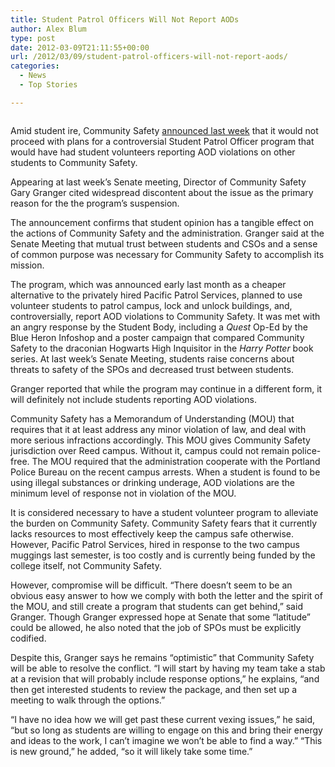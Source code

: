 ```yaml
---
title: Student Patrol Officers Will Not Report AODs
author: Alex Blum
type: post
date: 2012-03-09T21:11:55+00:00
url: /2012/03/09/student-patrol-officers-will-not-report-aods/
categories:
  - News
  - Top Stories

---
```

<a href="http://www.reedquest.org/2012/03/student-patrol-officers-will-not-report-aods/spo-2slider-2/" rel="attachment wp-att-1411"><img class="aligncenter size-full wp-image-1411" title="Student Patrol Officer Poster" src="https://i0.wp.com/www.reedquest.org/wp-content/uploads/2012/03/SPO-2slider1.jpg?resize=770%2C430" alt="" data-recalc-dims="1" /></a>

Amid student ire, Community Safety [announced last week][1] that it would not proceed with plans for a controversial Student Patrol Officer program that would have had student volunteers reporting AOD violations on other students to Community Safety.

Appearing at last week&#8217;s Senate meeting, Director of Community Safety Gary Granger cited widespread discontent about the issue as the primary reason for the the program&#8217;s suspension.

The announcement confirms that student opinion has a tangible effect on the actions of Community Safety and the administration. Granger said at the Senate Meeting that mutual trust between students and CSOs and a sense of common purpose was necessary for Community Safety to accomplish its mission.

The program, which was announced early last month as a cheaper alternative to the privately hired Pacific Patrol Services, planned to use volunteer students to patrol campus, lock and unlock buildings, and, controversially, report AOD violations to Community Safety. It was met with an angry response by the Student Body, including a _Quest_ Op-Ed by the Blue Heron Infoshop and a poster campaign that compared Community Safety to the draconian Hogwarts High Inquisitor in the _Harry Potter_ book series. At last week&#8217;s Senate Meeting, students raise concerns about threats to safety of the SPOs and decreased trust between students.

Granger reported that while the program may continue in a different form, it will definitely not include students reporting AOD violations.

Community Safety has a Memorandum of Understanding (MOU) that requires that it at least address any minor violation of law, and deal with more serious infractions accordingly. This MOU gives Community Safety jurisdiction over Reed campus. Without it, campus could not remain police-free. The MOU required that the administration cooperate with the Portland Police Bureau on the recent campus arrests. When a student is found to be using illegal substances or drinking underage, AOD violations are the minimum level of response not in violation of the MOU.

It is considered necessary to have a student volunteer program to alleviate the burden on Community Safety. Community Safety fears that it currently lacks resources to most effectively keep the campus safe otherwise. However, Pacific Patrol Services, hired in response to the two campus muggings last semester, is too costly and is currently being funded by the college itself, not Community Safety.

However, compromise will be difficult. “There doesn&#8217;t seem to be an obvious easy answer to how we comply with both the letter and the spirit of the MOU, and still create a program that students can get behind,” said Granger. Though Granger expressed hope at Senate that some “latitude” could be allowed, he also noted that the job of SPOs must be explicitly codified.

Despite this, Granger says he remains “optimistic” that Community Safety will be able to resolve the conflict. “I will start by having my team take a stab at a revision that will probably include response options,” he explains, “and then get interested students to review the package, and then set up a meeting to walk through the options.”

“I have no idea how we will get past these current vexing issues,” he said, “but so long as students are willing to engage on this and bring their energy and ideas to the work, I can&#8217;t imagine we won&#8217;t be able to find a way.” “This is new ground,” he added, “so it will likely take some time.”

 [1]: http://www.reedquest.org/2012/03/senate-beat-an-inquiry-into-values/ "Senate Beat: An Inquiry into Values"